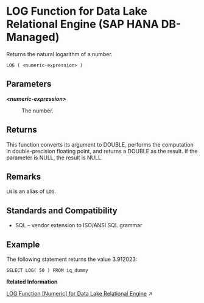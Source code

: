 <!-- loio4bedccf5149e42c2bdb12854c1587418 -->

# LOG Function for Data Lake Relational Engine \(SAP HANA DB-Managed\)

Returns the natural logarithm of a number.



```
LOG ( <numeric-expression> )
```



<a name="loio4bedccf5149e42c2bdb12854c1587418__section_kwq_1yg_trb"/>

## Parameters


<dl>
<dt><b>

*<numeric-expression\>*

</b></dt>
<dd>

The number.



</dd>
</dl>



<a name="loio4bedccf5149e42c2bdb12854c1587418__section_zvf_byg_trb"/>

## Returns

This function converts its argument to DOUBLE, performs the computation in double-precision floating point, and returns a DOUBLE as the result. If the parameter is NULL, the result is NULL.



<a name="loio4bedccf5149e42c2bdb12854c1587418__section_nbs_byg_trb"/>

## Remarks

`LN` is an alias of `LOG`.



<a name="loio4bedccf5149e42c2bdb12854c1587418__section_a1d_cyg_trb"/>

## Standards and Compatibility

-   SQL – vendor extension to ISO/ANSI SQL grammar



<a name="loio4bedccf5149e42c2bdb12854c1587418__section_hpt_cyg_trb"/>

## Example

The following statement returns the value 3.912023:

```
SELECT LOG( 50 ) FROM iq_dummy
```

**Related Information**  


[LOG Function [Numeric] for Data Lake Relational Engine](https://help.sap.com/viewer/19b3964099384f178ad08f2d348232a9/2023_1_QRC/en-US/a560332084f21015bf3b92161333e171.html "Returns the natural logarithm of a number.") :arrow_upper_right:


